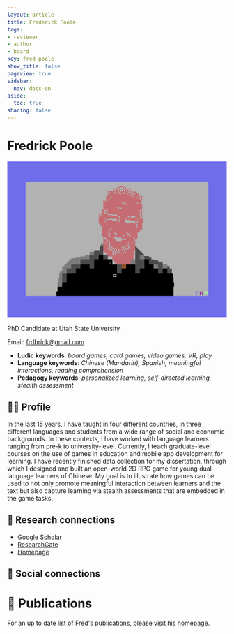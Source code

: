 ```yaml
---
layout: article
title: Frederick Poole
tags:
- reviewer
- author
- board
key: fred-poole
show_title: false
pageview: true
sidebar:
  nav: docs-en
aside:
  toc: true
sharing: false
---
```


# Fredrick Poole

<div class="card">
  <div class="card__image">
    <img class="image" src="/assets/images/fred.png"/>
    <div class="overlay overlay--bottom">
      <p>PhD Candidate at Utah State University</p>
    </div>
  </div>
</div>

Email: [frdbrick@gmail.com](mailto:frdbrick@gmail.com)

- **Ludic keywords**: *board games, card games, video games, VR, play*
- **Language keywords**: *Chinese (Mandarin), Spanish, meaningful interactions, reading comprehension*
- **Pedagogy keywords**: *personalized learning, self-directed learning, stealth assessment*

<!--more-->

## 👨‍🏫 Profile

In the last 15 years, I have taught in four different countries, in three different languages and students from a wide range of social and economic backgrounds. In these contexts, I have worked with language learners ranging from pre-k to university-level. Currently, I teach graduate-level courses on the use of games in education and mobile app development for learning. I have recently finished data collection for my dissertation, through which I designed and built an open-world 2D RPG game for young dual language learners of Chinese. My goal is to illustrate how games can be used to not only promote meaningful interaction between learners and the text but also capture learning via stealth assessments that are embedded in the game tasks.

## 🧪 Research connections

- [Google Scholar](https://scholar.google.com/citations?user=7KNV6UYAAAAJ&hl=en)
- [ResearchGate](https://www.researchgate.net/profile/Frederick_Poole)
- [Homepage](https://fredpoole.github.io/)

## 💬 Social connections


# 📰 Publications

For an up to date list of Fred's publications, please visit his [homepage](https://fredpoole.github.io/cv.html).
